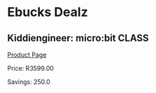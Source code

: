 
# Ebucks Dealz
## Kiddiengineer: micro:bit CLASS
[Product Page](https://www.ebucks.com/web/shop/productSelected.do?prodId=1190782572&catId=1190841123)

Price: R3599.00

Savings: 250.0


	